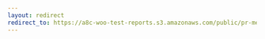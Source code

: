 ```yaml
---
layout: redirect
redirect_to: https://a8c-woo-test-reports.s3.amazonaws.com/public/pr-merge/42020/e2e/index.html
---
```

